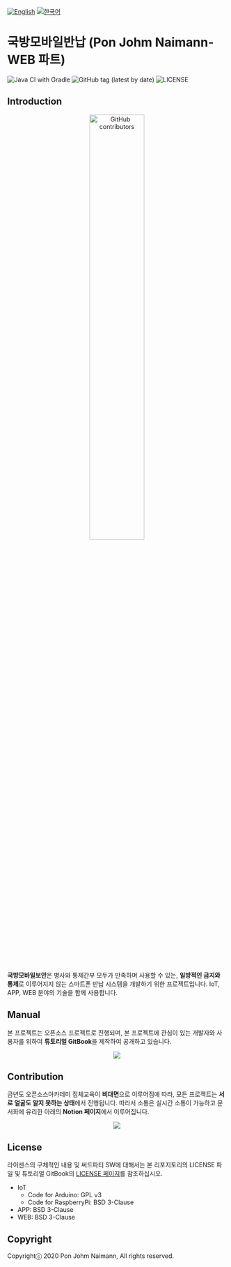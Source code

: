 [![English](https://img.shields.io/badge/-English-blue.svg?style=flat)](https://github.com/osamhack2020/WEB_KookMoBan_PonJohmNaimann/blob/develop/README_EN.md) [![한국어](https://img.shields.io/badge/-한국어-red.svg?style=flat)](https://github.com/osamhack2020/WEB_KookMoBan_PonJohmNaimann/blob/develop/README.md)

# 국방모바일반납 (Pon Johm Naimann-WEB 파트)

![Java CI with Gradle](https://github.com/osamhack2020/WEB_KookMoBan_PonJohmNaimann/workflows/Java%20CI%20with%20Gradle/badge.svg) ![GitHub tag (latest by date)](https://img.shields.io/github/v/tag/osamhack2020/WEB_KookMoBan_PonJohmNaimann) ![LICENSE](https://img.shields.io/github/license/osamhack2020/WEB_KookMoBan_PonJohmNaimann)

## Introduction
<p align="center">
<img alt="GitHub contributors" src="https://user-images.githubusercontent.com/32615702/97505907-21b5ad80-19bd-11eb-9d03-4959b24b4375.png" width="50%">
</p>

**국방모바일보안**은 병사와 통제간부 모두가 만족하며 사용할 수 있는, **일방적인 금지와 통제**로 이루어지지 않는 스마트폰 반납 시스템을 개발하기 위한 프로젝트입니다. IoT, APP, WEB 분야의 기술을 함께 사용합니다.

## Manual
본 프로젝트는 오픈소스 프로젝트로 진행되며, 본 프로젝트에 관심이 있는 개발자와 사용자를 위하여 **튜토리얼 GitBook**을 제작하여 공개하고 있습니다.

<p align="center">
<a href="https://kookmoban.gitbook.io/osam/">
<img src="https://img.shields.io/badge/GitBook-project_doc-blue?&style=for-the-badge&logo=github">
</a>
</p>


## Contribution
금년도 오픈소스아카데미 집체교육이 **비대면**으로 이루어짐에 따라, 모든 프로젝트는 **서로 얼굴도 알지 못하는 상태**에서 진행됩니다. 따라서 소통은 실시간 소통이 가능하고 문서화에 유리한 아래의 **Notion 페이지**에서 이루어집니다.

<p align="center">
<a href="https://www.notion.so/OSAM-265735b9b76b4bccbff7ce2c4739acd9"  target="_blank">
<img src="https://img.shields.io/badge/NOTION-team_page-green?&style=for-the-badge&logo=notion">
</a>
</p>


## License
라이센스의 구체적인 내용 및 써드파티 SW에 대해서는 본 리포지토리의 LICENSE 파일 및 튜토리얼 GitBook의 <a href="https://kookmoban.gitbook.io/osam/license/web">LICENSE 페이지</a>를 참조하십시오.
* IoT
  * Code for Arduino: GPL v3
  * Code for RaspberryPi: BSD 3-Clause
* APP: BSD 3-Clause
* WEB: BSD 3-Clause



## Copyright
Copyrightⓒ 2020 Pon Johm Naimann, All rights reserved.

